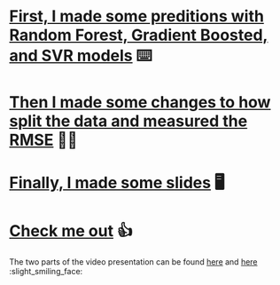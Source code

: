 # <a href="https://github.com/spencer-owens/nerve-gas/blob/a554852bf3af7c8eaf832d2421253a09e5ad0d73/MavModeling.ipynb"> First, I made some preditions with Random Forest, Gradient Boosted, and SVR models</a> :keyboard:
# <a href="https://github.com/spencer-owens/nerve-gas/blob/a554852bf3af7c8eaf832d2421253a09e5ad0d73/MavModelUpdatedRMSE.ipynb"> Then I made some changes to how split the data and measured the RMSE</a> :man_health_worker:
# <a href="https://github.com/spencer-owens/nerve-gas/blob/a554852bf3af7c8eaf832d2421253a09e5ad0d73/MaverikSlides.pdf"> Finally, I made some slides</a> :desktop_computer:
# <a href="https://github.com/spencer-owens/nerve-gas/blob/a554852bf3af7c8eaf832d2421253a09e5ad0d73/Resume2k23SO.pdf"> Check me out</a> :+1:

The two parts of the video presentation can be found <a href="https://drive.google.com/file/d/1NssDFJ58Z0SlmIgYicfny5AbBVVYj6rG/view?usp=drive_link"> here</a> and <a href="https://drive.google.com/file/d/1Y_jSg4JzeRBu3ZyQ9f_GHVTFA_okYRGN/view?usp=drive_link"> here </a> :slight_smiling_face:
